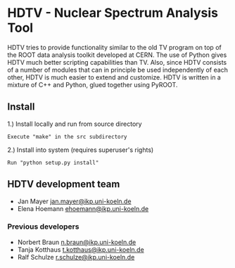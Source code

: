 # HDTV - Nuclear Spectrum Analysis Tool

HDTV tries to provide functionality similar to the old TV program 
on top of the ROOT data analysis toolkit developed at CERN. The use 
of Python gives HDTV much better scripting capabilities than TV. 
Also, since HDTV consists of a number of modules that can in principle 
be used independently of each other, HDTV is much easier to extend and 
customize. HDTV is written in a mixture of C++ and Python, glued 
together using PyROOT. 


## Install

1.) Install locally and run from source directory

	Execute "make" in the src subdirectory

2.) Install into system (requires superuser's rights)

	Run "python setup.py install"



## HDTV development team

- Jan Mayer <jan.mayer@ikp.uni-koeln.de>
- Elena Hoemann <ehoemann@ikp.uni-koeln.de>

### Previous developers
- Norbert Braun <n.braun@ikp.uni-koeln.de>
- Tanja Kotthaus <t.kotthaus@ikp.uni-koeln.de>
- Ralf Schulze <r.schulze@ikp.uni-koeln.de>
